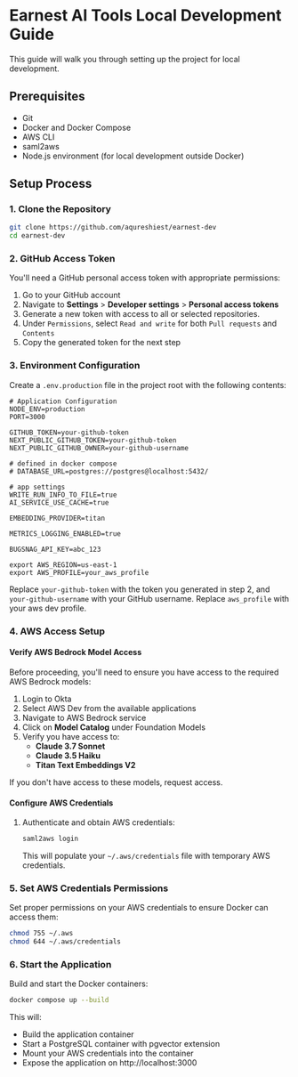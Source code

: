 # Earnest AI Tools Local Development Guide

This guide will walk you through setting up the project for local development.

## Prerequisites

-   Git
-   Docker and Docker Compose
-   AWS CLI
-   saml2aws
-   Node.js environment (for local development outside Docker)

## Setup Process

### 1. Clone the Repository

```bash
git clone https://github.com/aqureshiest/earnest-dev
cd earnest-dev
```

### 2. GitHub Access Token

You'll need a GitHub personal access token with appropriate permissions:

1. Go to your GitHub account
2. Navigate to **Settings** > **Developer settings** > **Personal access tokens**
3. Generate a new token with access to all or selected repositories.
4. Under `Permissions`, select `Read and write` for both `Pull requests` and `Contents`
5. Copy the generated token for the next step

### 3. Environment Configuration

Create a `.env.production` file in the project root with the following contents:

```
# Application Configuration
NODE_ENV=production
PORT=3000

GITHUB_TOKEN=your-github-token
NEXT_PUBLIC_GITHUB_TOKEN=your-github-token
NEXT_PUBLIC_GITHUB_OWNER=your-github-username

# defined in docker compose
# DATABASE_URL=postgres://postgres@localhost:5432/

# app settings
WRITE_RUN_INFO_TO_FILE=true
AI_SERVICE_USE_CACHE=true

EMBEDDING_PROVIDER=titan

METRICS_LOGGING_ENABLED=true

BUGSNAG_API_KEY=abc_123

export AWS_REGION=us-east-1
export AWS_PROFILE=your_aws_profile
```

Replace `your-github-token` with the token you generated in step 2, and `your-github-username` with your GitHub username.
Replace `aws_profile` with your aws dev profile.

### 4. AWS Access Setup

#### Verify AWS Bedrock Model Access

Before proceeding, you'll need to ensure you have access to the required AWS Bedrock models:

1. Login to Okta
2. Select AWS Dev from the available applications
3. Navigate to AWS Bedrock service
4. Click on **Model Catalog** under Foundation Models
5. Verify you have access to:
    - **Claude 3.7 Sonnet**
    - **Claude 3.5 Haiku**
    - **Titan Text Embeddings V2**

If you don't have access to these models, request access.

#### Configure AWS Credentials

1. Authenticate and obtain AWS credentials:
    ```bash
    saml2aws login
    ```
    This will populate your `~/.aws/credentials` file with temporary AWS credentials.

### 5. Set AWS Credentials Permissions

Set proper permissions on your AWS credentials to ensure Docker can access them:

```bash
chmod 755 ~/.aws
chmod 644 ~/.aws/credentials
```

### 6. Start the Application

Build and start the Docker containers:

```bash
docker compose up --build
```

This will:

-   Build the application container
-   Start a PostgreSQL container with pgvector extension
-   Mount your AWS credentials into the container
-   Expose the application on http://localhost:3000
